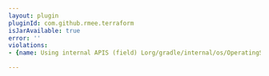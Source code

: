 ```yaml
---
layout: plugin
pluginId: com.github.rmee.terraform
isJarAvailable: true
error: ''
violations:
- {name: Using internal APIS (field) Lorg/gradle/internal/os/OperatingSystem;}

---
```

